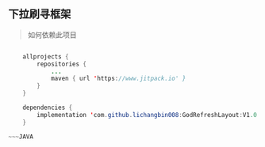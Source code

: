
## 下拉刷寻框架

> 如何依赖此项目

~~~JAVA

	allprojects {
		repositories {
			...
			maven { url 'https://www.jitpack.io' }
		}
	}

    dependencies {
        implementation 'com.github.lichangbin008:GodRefreshLayout:V1.0.0'
	}

~~~JAVA
